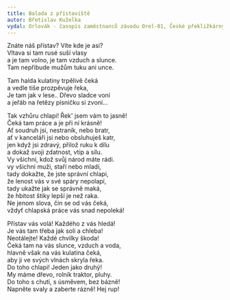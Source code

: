 ```yaml
---
title: Balada z přístaviště 
autor: Břetislav Kuželka
vydal: Orlovák - časopis zaměstnanců závodu Orel-01, České překližkárny a dyhárny, Praha, 1951
---
```


Znáte náš přístav? Víte kde je asi?   
Vltava si tam rusé suší vlasy    
a je tam volno, je tam vzduch a slunce.    
Tam nepřibude mužům tuku ani unce.

Tam halda kulatiny trpělivě čeká   
a vedle tiše prozpěvuje řeka,   
Je tam jak v lese.. Dřevo sladce voní   
a jeřáb na řetězy písničku si zvoní...

Tak vzhůru chlapi! Řek' jsem vám to jasně!  
Čeká tam práce a je při ní krásně!   
Ať soudruh jsi, nestraník, nebo bratr,   
ať v kanceláři jsi nebo obsluhuješ katr,   
jen když jsi zdravý, přilož ruku k dílu   
a dokaž svoji zdatnost, vtip a sílu.  
Vy všichni, kdož svůj národ máte rádi.   
vy všichni muži, staří nebo mladí,    
tady dokažte, že jste správní chlapi,  
že lenost vás v své spáry nepolapí,   
tady ukažte jak se správně maká,   
že hbitost štiky lepší je než raka.   
Ne jenom slova, čin se od vás čeká,  
vždyť chlapská práce vás snad nepoleká!

Přístav vás volá! Každého z vás hledá!   
Je vás tam třeba jak soli a chleba!   
Neotálejte! Každé chvilky škoda!   
Čeká tam na vás slunce, vzduch a voda,  
hlavně však na vás kulatina čeká,  
aby ji ve svých vlnách skryla řeka.  
Do toho chlapi! Jeden jako druhý!   
My máme dřevo, rolník traktor, pluhy.   
Do toho s chutí, s úsměvem, bez bázně!   
Napněte svaly a zaberte rázně! Hej rup!
